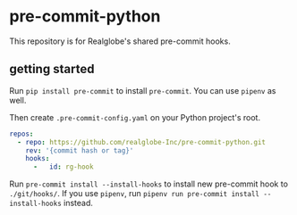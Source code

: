 # pre-commit-python
This repository is for Realglobe's shared pre-commit hooks.

## getting started
Run `pip install pre-commit` to install `pre-commit`. You can use `pipenv` as well.

Then create `.pre-commit-config.yaml` on your Python project's root.

```.pre-commit-config.yaml
repos:
  - repo: https://github.com/realglobe-Inc/pre-commit-python.git
    rev: '{commit hash or tag}'
    hooks:
      -   id: rg-hook
```

Run `pre-commit install --install-hooks` to install new pre-commit hook to `./git/hooks/`. If you use `pipenv`, run `pipenv run pre-commit install --install-hooks` instead. 
